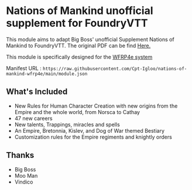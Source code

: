 # Nations of Mankind unofficial supplement for FoundryVTT

This module aims to adapt Big Boss' unofficial Supplement Nations of Mankind to FoundryVTT.
The original PDF can be find [Here.](https://drive.google.com/drive/folders/17K5JtZrsSJnSRtGBHIUqfLzSGfUCdQ86)

This module is specifically designed for the [WFRP4e system](https://github.com/moo-man/WFRP4e-FoundryVTT)

Manifest URL : `https://raw.githubusercontent.com/Cpt-Igloo/nations-of-mankind-wfrp4e/main/module.json`

## What's Included
- New Rules for Human Character Creation with new origins from the Empire and the whole world, from Norsca to Cathay
- 47 new careers
- New talents, Trappings, miracles and spells
- An Empire, Bretonnia, Kislev, and Dog of War themed Bestiary
- Customization rules for the Empire regiments and knightly orders

## Thanks
- Big Boss
- Moo Man
- Vindico
